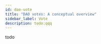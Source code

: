 ```yaml
---
id: dao-vote
title: "DAO votes: A conceptual overview"
sidebar_label: Vote
description: todo:qqq
---
```


todo